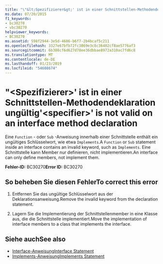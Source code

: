 ```yaml
---
title: "\"&lt;Spezifizierer&gt;' ist in einer Schnittstellen-Methodendeklaration ungültig"
ms.date: 07/20/2015
f1_keywords:
- bc30270
- vbc30270
helpviewer_keywords:
- BC30270
ms.assetid: 598f2944-3e5d-4686-b6f7-2b4bcaf5c211
ms.openlocfilehash: 3327e67bfb72fc3869e3c8c36402cf8ae5776af3
ms.sourcegitcommit: 6b308cf6d627d78ee36dbbae8972a310ac7fd6c8
ms.translationtype: MT
ms.contentlocale: de-DE
ms.lasthandoff: 01/23/2019
ms.locfileid: "54608674"
---
```

# <a name="ltspecifiergt-is-not-valid-on-an-interface-method-declaration"></a><span data-ttu-id="2d046-102">"&lt;Spezifizierer&gt;' ist in einer Schnittstellen-Methodendeklaration ungültig</span><span class="sxs-lookup"><span data-stu-id="2d046-102">'&lt;specifier&gt;' is not valid on an interface method declaration</span></span>
<span data-ttu-id="2d046-103">Eine `Function` - oder `Sub` -Anweisung innerhalb einer Schnittstelle enthält ein ungültiges Schlüsselwort, wie etwa `Implements`.</span><span class="sxs-lookup"><span data-stu-id="2d046-103">A `Function` or `Sub` statement inside an interface contains an invalid keyword, such as `Implements`.</span></span> <span data-ttu-id="2d046-104">Eine Schnittstelle kann Member nur definieren, nicht implementieren.</span><span class="sxs-lookup"><span data-stu-id="2d046-104">An interface can only define members, not implement them.</span></span>  
  
 <span data-ttu-id="2d046-105">**Fehler-ID:** BC30270</span><span class="sxs-lookup"><span data-stu-id="2d046-105">**Error ID:** BC30270</span></span>  
  
## <a name="to-correct-this-error"></a><span data-ttu-id="2d046-106">So beheben Sie diesen Fehler</span><span class="sxs-lookup"><span data-stu-id="2d046-106">To correct this error</span></span>  
  
1.  <span data-ttu-id="2d046-107">Entfernen Sie das ungültige Schlüsselwort aus der Deklarationsanweisung.</span><span class="sxs-lookup"><span data-stu-id="2d046-107">Remove the invalid keyword from the declaration statement.</span></span>  
  
2.  <span data-ttu-id="2d046-108">Lagern Sie die Implementierung der Schnittstellenmember in eine Klasse aus, die die Schnittstelle implementiert.</span><span class="sxs-lookup"><span data-stu-id="2d046-108">Move the implementation of interface members to a class that implements the interface.</span></span>  
  
## <a name="see-also"></a><span data-ttu-id="2d046-109">Siehe auch</span><span class="sxs-lookup"><span data-stu-id="2d046-109">See also</span></span>
- [<span data-ttu-id="2d046-110">Interface-Anweisung</span><span class="sxs-lookup"><span data-stu-id="2d046-110">Interface Statement</span></span>](../../visual-basic/language-reference/statements/interface-statement.md)
- [<span data-ttu-id="2d046-111">Implements-Anweisung</span><span class="sxs-lookup"><span data-stu-id="2d046-111">Implements Statement</span></span>](../../visual-basic/language-reference/statements/implements-statement.md)
